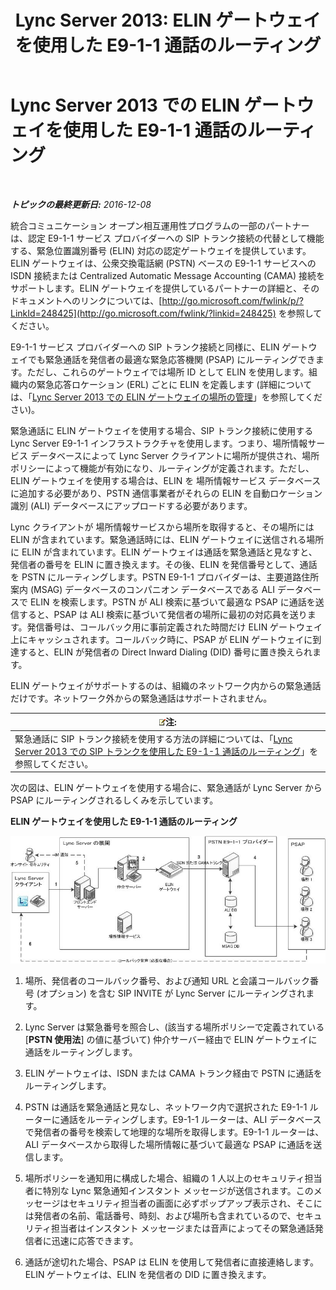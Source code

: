 ﻿---
title: 'Lync Server 2013: ELIN ゲートウェイを使用した E9-1-1 通話のルーティング'
TOCTitle: ELIN ゲートウェイを使用した E9-1-1 通話のルーティング
ms:assetid: 5a3997e3-898d-49cb-922a-4184c3373350
ms:mtpsurl: https://technet.microsoft.com/ja-jp/library/JJ204919(v=OCS.15)
ms:contentKeyID: 48272170
ms.date: 12/10/2016
mtps_version: v=OCS.15
ms.translationtype: HT
---

# Lync Server 2013 での ELIN ゲートウェイを使用した E9-1-1 通話のルーティング

 

_**トピックの最終更新日:** 2016-12-08_

統合コミュニケーション オープン相互運用性プログラムの一部のパートナーは、認定 E9-1-1 サービス プロバイダーへの SIP トランク接続の代替として機能する、緊急位置識別番号 (ELIN) 対応の認定ゲートウェイを提供しています。ELIN ゲートウェイは、公衆交換電話網 (PSTN) ベースの E9-1-1 サービスへの ISDN 接続または Centralized Automatic Message Accounting (CAMA) 接続をサポートします。ELIN ゲートウェイを提供しているパートナーの詳細と、そのドキュメントへのリンクについては、[http://go.microsoft.com/fwlink/p/?LinkId=248425](http://go.microsoft.com/fwlink/?linkid=248425) を参照してください。

E9-1-1 サービス プロバイダーへの SIP トランク接続と同様に、ELIN ゲートウェイでも緊急通話を発信者の最適な緊急応答機関 (PSAP) にルーティングできます。ただし、これらのゲートウェイでは場所 ID として ELIN を使用します。組織内の緊急応答ロケーション (ERL) ごとに ELIN を定義します (詳細については、「[Lync Server 2013 での ELIN ゲートウェイの場所の管理](lync-server-2013-managing-locations-for-elin-gateways.md)」を参照してください)。

緊急通話に ELIN ゲートウェイを使用する場合、SIP トランク接続に使用する Lync Server E9-1-1 インフラストラクチャを使用します。つまり、場所情報サービス データベースによって Lync Server クライアントに場所が提供され、場所ポリシーによって機能が有効になり、ルーティングが定義されます。ただし、ELIN ゲートウェイを使用する場合は、ELIN を 場所情報サービス データベースに追加する必要があり、PSTN 通信事業者がそれらの ELIN を自動ロケーション識別 (ALI) データベースにアップロードする必要があります。

Lync クライアントが 場所情報サービスから場所を取得すると、その場所には ELIN が含まれています。緊急通話時には、ELIN ゲートウェイに送信される場所に ELIN が含まれています。ELIN ゲートウェイは通話を緊急通話と見なすと、発信者の番号を ELIN に置き換えます。その後、ELIN を発信番号として、通話を PSTN にルーティングします。PSTN E9-1-1 プロバイダーは、主要道路住所案内 (MSAG) データベースのコンパニオン データベースである ALI データベースで ELIN を検索します。PSTN が ALI 検索に基づいて最適な PSAP に通話を送信すると、PSAP は ALI 検索に基づいて発信者の場所に最初の対応員を送ります。発信番号は、コールバック用に事前定義された時間だけ ELIN ゲートウェイ上にキャッシュされます。コールバック時に、PSAP が ELIN ゲートウェイに到達すると、ELIN が発信者の Direct Inward Dialing (DID) 番号に置き換えられます。

ELIN ゲートウェイがサポートするのは、組織のネットワーク内からの緊急通話だけです。ネットワーク外からの緊急通話はサポートされません。

<table>
<thead>
<tr class="header">
<th><img src="images/Gg412781.note(OCS.15).gif" title="note" alt="note" />注:</th>
</tr>
</thead>
<tbody>
<tr class="odd">
<td>緊急通話に SIP トランク接続を使用する方法の詳細については、「<a href="lync-server-2013-routing-e9-1-1-calls-by-using-a-sip-trunk.md">Lync Server 2013 での SIP トランクを使用した E9-1-1 通話のルーティング</a>」を参照してください。</td>
</tr>
</tbody>
</table>


次の図は、ELIN ゲートウェイを使用する場合に、緊急通話が Lync Server から PSAP にルーティングされるしくみを示しています。

**ELIN ゲートウェイを使用した E9-1-1 通話のルーティング**

![ELIN 通話ルーティング](images/JJ204919.ea68f88a-0fc4-43d4-9660-79a7e8936df1(OCS.15).jpg "ELIN 通話ルーティング")

1.  場所、発信者のコールバック番号、および通知 URL と会議コールバック番号 (オプション) を含む SIP INVITE が Lync Server にルーティングされます。

2.  Lync Server は緊急番号を照合し、(該当する場所ポリシーで定義されている \[**PSTN 使用法**\] の値に基づいて) 仲介サーバー経由で ELIN ゲートウェイに通話をルーティングします。

3.  ELIN ゲートウェイは、ISDN または CAMA トランク経由で PSTN に通話をルーティングします。

4.  PSTN は通話を緊急通話と見なし、ネットワーク内で選択された E9-1-1 ルーターに通話をルーティングします。E9-1-1 ルーターは、ALI データベースで発信者の番号を検索して地理的な場所を取得します。E9-1-1 ルーターは、ALI データベースから取得した場所情報に基づいて最適な PSAP に通話を送信します。

5.  場所ポリシーを通知用に構成した場合、組織の 1 人以上のセキュリティ担当者に特別な Lync 緊急通知インスタント メッセージが送信されます。このメッセージはセキュリティ担当者の画面に必ずポップアップ表示され、そこには発信者の名前、電話番号、時刻、および場所も含まれているので、セキュリティ担当者はインスタント メッセージまたは音声によってその緊急通話発信者に迅速に応答できます。

6.  通話が途切れた場合、PSAP は ELIN を使用して発信者に直接連絡します。ELIN ゲートウェイは、ELIN を発信者の DID に置き換えます。

